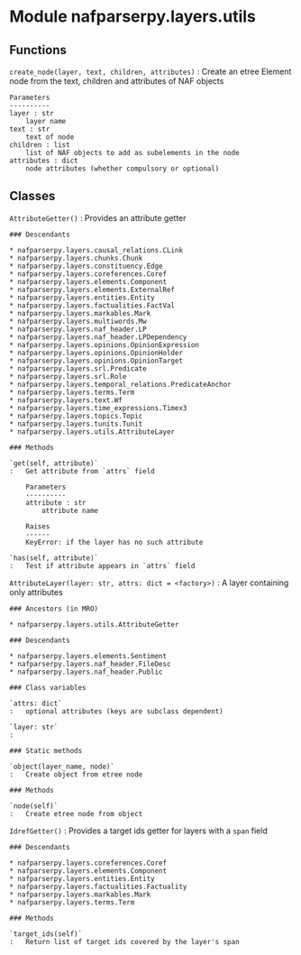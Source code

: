 Module nafparserpy.layers.utils
===============================

Functions
---------

    
`create_node(layer, text, children, attributes)`
:   Create an etree Element node from the text, children and attributes of NAF objects
    
    Parameters
    ----------
    layer : str
        layer name
    text : str
        text of node
    children : list
        list of NAF objects to add as subelements in the node
    attributes : dict
        node attributes (whether compulsory or optional)

Classes
-------

`AttributeGetter()`
:   Provides an attribute getter

    ### Descendants

    * nafparserpy.layers.causal_relations.CLink
    * nafparserpy.layers.chunks.Chunk
    * nafparserpy.layers.constituency.Edge
    * nafparserpy.layers.coreferences.Coref
    * nafparserpy.layers.elements.Component
    * nafparserpy.layers.elements.ExternalRef
    * nafparserpy.layers.entities.Entity
    * nafparserpy.layers.factualities.FactVal
    * nafparserpy.layers.markables.Mark
    * nafparserpy.layers.multiwords.Mw
    * nafparserpy.layers.naf_header.LP
    * nafparserpy.layers.naf_header.LPDependency
    * nafparserpy.layers.opinions.OpinionExpression
    * nafparserpy.layers.opinions.OpinionHolder
    * nafparserpy.layers.opinions.OpinionTarget
    * nafparserpy.layers.srl.Predicate
    * nafparserpy.layers.srl.Role
    * nafparserpy.layers.temporal_relations.PredicateAnchor
    * nafparserpy.layers.terms.Term
    * nafparserpy.layers.text.Wf
    * nafparserpy.layers.time_expressions.Timex3
    * nafparserpy.layers.topics.Topic
    * nafparserpy.layers.tunits.Tunit
    * nafparserpy.layers.utils.AttributeLayer

    ### Methods

    `get(self, attribute)`
    :   Get attribute from `attrs` field
        
        Parameters
        ----------
        attribute : str
            attribute name
        
        Raises
        ------
        KeyError: if the layer has no such attribute

    `has(self, attribute)`
    :   Test if attribute appears in `attrs` field

`AttributeLayer(layer: str, attrs: dict = <factory>)`
:   A layer containing only attributes

    ### Ancestors (in MRO)

    * nafparserpy.layers.utils.AttributeGetter

    ### Descendants

    * nafparserpy.layers.elements.Sentiment
    * nafparserpy.layers.naf_header.FileDesc
    * nafparserpy.layers.naf_header.Public

    ### Class variables

    `attrs: dict`
    :   optional attributes (keys are subclass dependent)

    `layer: str`
    :

    ### Static methods

    `object(layer_name, node)`
    :   Create object from etree node

    ### Methods

    `node(self)`
    :   Create etree node from object

`IdrefGetter()`
:   Provides a target ids getter for layers with a `span` field

    ### Descendants

    * nafparserpy.layers.coreferences.Coref
    * nafparserpy.layers.elements.Component
    * nafparserpy.layers.entities.Entity
    * nafparserpy.layers.factualities.Factuality
    * nafparserpy.layers.markables.Mark
    * nafparserpy.layers.terms.Term

    ### Methods

    `target_ids(self)`
    :   Return list of target ids covered by the layer's span